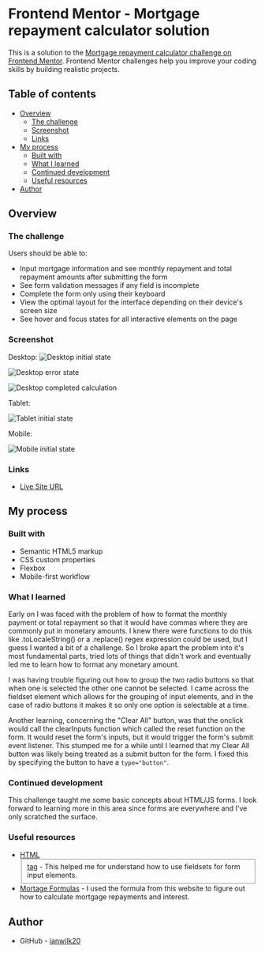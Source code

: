 # Frontend Mentor - Mortgage repayment calculator solution

This is a solution to the [Mortgage repayment calculator challenge on Frontend Mentor](https://www.frontendmentor.io/challenges/mortgage-repayment-calculator-Galx1LXK73). Frontend Mentor challenges help you improve your coding skills by building realistic projects. 

## Table of contents

- [Overview](#overview)
  - [The challenge](#the-challenge)
  - [Screenshot](#screenshot)
  - [Links](#links)
- [My process](#my-process)
  - [Built with](#built-with)
  - [What I learned](#what-i-learned)
  - [Continued development](#continued-development)
  - [Useful resources](#useful-resources)
- [Author](#author)

## Overview

### The challenge

Users should be able to:

- Input mortgage information and see monthly repayment and total repayment amounts after submitting the form
- See form validation messages if any field is incomplete
- Complete the form only using their keyboard
- View the optimal layout for the interface depending on their device's screen size
- See hover and focus states for all interactive elements on the page

### Screenshot

Desktop:
![Desktop initial state](/Desktop-init-state.png)

![Desktop error state](/Desktop-error-state.png)

![Desktop completed calculation](/Desktop-completed-state.png)

Tablet:

![Tablet initial state](/Tablet-init-state.png)

Mobile:

![Mobile initial state](/Mobile-init-state.png)

### Links

-   [Live Site URL](https://mrtg-calculator-ianwilk20.netlify.app/design/)

## My process

### Built with

- Semantic HTML5 markup
- CSS custom properties
- Flexbox
- Mobile-first workflow


### What I learned

Early on I was faced with the problem of how to format the monthly payment or total repayment so that it would have commas where they are commonly put in monetary amounts. I knew there were functions to do this like .toLocaleString() or a .replace() regex expression could be used, but I guess I wanted a bit of a challenge. So I broke apart the problem into it's most fundamental parts, tried lots of things that didn't work and eventually led me to learn how to format any monetary amount.

I was having trouble figuring out how to group the two radio buttons so that when one is selected the other one cannot be selected. I came across the fieldset element which allows for the grouping of input elements, and in the case of radio buttons it makes it so only one option is selectable at a time.

Another learning, concerning the "Clear All" button, was that the onclick would call the clearInputs function which called the reset function on the form. It would reset the form's inputs, but it would trigger the form's submit event listener. This stumped me for a while until I learned that my Clear All button was likely being treated as a submit button for the form. I fixed this by specifying the button to have a ```type="button"```.

### Continued development

This challenge taught me some basic concepts about HTML/JS forms. I look forward to learning more in this area since forms are everywhere and I've only scratched the surface.

### Useful resources

- [HTML <fieldset> tag](https://www.w3schools.com/tags/tag_fieldset.asp) - This helped me for understand how to use fieldsets for form input elements.
- [Mortage Formulas](https://www.businessinsider.com/personal-finance/mortgages/mortgage-calculator) - I used the formula from this website to figure out how to calculate mortgage repayments and interest.

## Author

-   GitHub - [ianwilk20](https://github.com/ianwilk20)